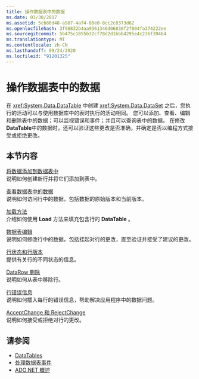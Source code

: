 ```yaml
---
title: 操作数据表中的数据
ms.date: 03/30/2017
ms.assetid: 5cb86d48-a987-4af4-80e0-8cc2c8373d62
ms.openlocfilehash: 3f98832b4aa9361346d06830f2f004fa374222ee
ms.sourcegitcommit: 5b475c1855b32cf78d2d1bbb4295e4c236f39464
ms.translationtype: MT
ms.contentlocale: zh-CN
ms.lasthandoff: 09/24/2020
ms.locfileid: "91201325"
---
```

# <a name="manipulating-data-in-a-datatable"></a>操作数据表中的数据

在 <xref:System.Data.DataTable> 中创建 <xref:System.Data.DataSet> 之后，您执行的活动可以与使用数据库中的表时执行的活动相同。 您可以添加、查看、编辑和删除表中的数据；可以监视错误和事件；并且可以查询表中的数据。 在修改 **DataTable**中的数据时，还可以验证这些更改是否准确，并确定是否以编程方式接受或拒绝更改。  
  
## <a name="in-this-section"></a>本节内容  

 [将数据添加到数据表中](adding-data-to-a-datatable.md)  
 说明如何创建新行并将它们添加到表中。  
  
 [查看数据表中的数据](viewing-data-in-a-datatable.md)  
 说明如何访问行中的数据，包括数据的原始版本和当前版本。  
  
 [加载方法](the-load-method.md)  
 介绍如何使用 **Load** 方法来填充包含行的 **DataTable** 。  
  
 [数据表编辑](datatable-edits.md)  
 说明如何修改行中的数据，包括挂起对行的更改，直至验证并接受了建议的更改。  
  
 [行状态和行版本](row-states-and-row-versions.md)  
 提供有关行的不同状态的信息。  
  
 [DataRow 删除](datarow-deletion.md)  
 说明如何从表中移除行。  
  
 [行错误信息](row-error-information.md)  
 说明如何插入每行的错误信息，帮助解决应用程序中的数据问题。  
  
 [AcceptChange 和 RejectChange](acceptchanges-and-rejectchanges.md)  
 说明如何接受或拒绝对行的更改。  
  
## <a name="see-also"></a>请参阅

- [DataTables](datatables.md)
- [处理数据表事件](handling-datatable-events.md)
- [ADO.NET 概述](../ado-net-overview.md)

